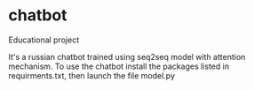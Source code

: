 # chatbot
Educational project

It's a russian chatbot trained using seq2seq model with attention mechanism. 
To use the chatbot install the packages listed in requirments.txt, then launch the file model.py

